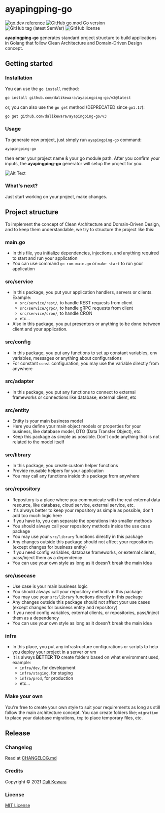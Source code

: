 # ayapingping-go

[![go.dev reference](https://img.shields.io/badge/go.dev-reference-007d9c?logo=go&logoColor=white&style=flat-square)](https://pkg.go.dev/github.com/dalikewara/ayapingping-go/v3)
![GitHub go.mod Go version](https://img.shields.io/github/go-mod/go-version/dalikewara/ayapingping-go)
![GitHub tag (latest SemVer)](https://img.shields.io/github/v/tag/dalikewara/ayapingping-go)
![GitHub license](https://img.shields.io/github/license/dalikewara/ayapingping-go)

**ayapingping-go** generates standard project structure to build applications in Golang that follow Clean
Architecture and Domain-Driven Design concept.

## Getting started

### Installation

You can use the `go install` method:

```bash
go install github.com/dalikewara/ayapingping-go/v3@latest
```

or, you can also use the `go get` method (DEPRECATED since `go1.17`):

```bash
go get github.com/dalikewara/ayapingping-go/v3
```

### Usage

To generate new project, just simply run `ayapingping-go` command:

```bash
ayapingping-go
```

then enter your project name & your go module path. After you confirm your inputs, the **ayapingping-go** generator will
setup the project for you.

![Alt Text](https://lh3.googleusercontent.com/pw/AM-JKLXHIY-P9tKx2cI0sgdLTxzvK5ErAwkToS-3to790cY4UDg2yullDtehGV2LEtYEDU-a1-xa9t_0vjTJJVri45aDNXN7BLxx-eAxOflZltzzrwF2bILJ9bHQWsCnXtCNDC8tMWZMk4tPtDP1iu9OYmD4=w600-h372-no)

### What's next?

Just start working on your project, make changes.

## Project structure

To implement the concept of Clean Architecture and Domain-Driven Design, and to keep them understandable, we try to
structure the project like this:

### main.go

- In this file, you initialize dependencies, injections, and anything required to start and run your application
- You can use command `go run main.go` or `make start` to run your application

### src/service

- In this package, you put your application handlers, servers or clients. Example:
  - `src/service/rest/`, to handle REST requests from client
  - `src/service/grpc/`, to handle gRPC requests from client
  - `src/service/cron/`, to handle CRON
  - etc...
- Also in this package, you put presenters or anything to be done between client and your application.

### src/config

- In this package, you put any functions to set up constant variables, env variables, messages or anything about configurations
- For constant `const` configuration, you may use the variable directly from anywhere

### src/adapter

- In this package, you put any functions to connect to external frameworks or connections like database, external client, etc

### src/entity

- Entity is your main business model
- Here you define your main object models or properties for your business, like database model, DTO (Data Transfer Object), etc.
- Keep this package as simple as possible. Don't code anything that is not related to the model itself

### src/library

- In this package, you create custom helper functions
- Provide reusable helpers for your application
- You may call any functions inside this package from anywhere

### src/repository

- Repository is a place where you communicate with the real external data resource, like database, cloud service, external service, etc.
- It's always better to keep your repository as simple as possible, don't add too much logic here
- If you have to, you can separate the operations into smaller methods
- You should always call your repository methods inside the use case package
- You may use your `src/library` functions directly in this package
- Any changes outside this package should not affect your repositories (except changes for business entity)
- If you need config variables, database frameworks, or external clients, pass/inject them as a dependency
- You can use your own style as long as it doesn't break the main idea

### src/usecase

- Use case is your main business logic
- You should always call your repository methods in this package
- You may use your `src/library` functions directly in this package
- Any changes outside this package should not affect your use cases (except changes for business entity and repository)
- If you need config variables, external clients, or repositories, pass/inject them as a dependency
- You can use your own style as long as it doesn't break the main idea

### infra

- In this place, you put any infrastructure configurations or scripts to help you deploy your project in a server or vm
- It is always **BETTER TO** create folders based on what environment used, example:
  - `infra/dev`, for development
  - `infra/staging`, for staging
  - `infra/prod`, for production
  - etc...

### Make your own

You're free to create your own style to suit your requirements as long as still follow the main architecture concept.
You can create folders like; `migration` to place your database migrations, `tmp` to place temporary files, etc.

## Release

### Changelog

Read at [CHANGELOG.md](https://github.com/dalikewara/ayapingping-go/blob/master/CHANGELOG.md)

### Credits

Copyright &copy; 2021 [Dali Kewara](https://www.dalikewara.com)

### License

[MIT License](https://github.com/dalikewara/ayapingping-go/blob/master/LICENSE)
